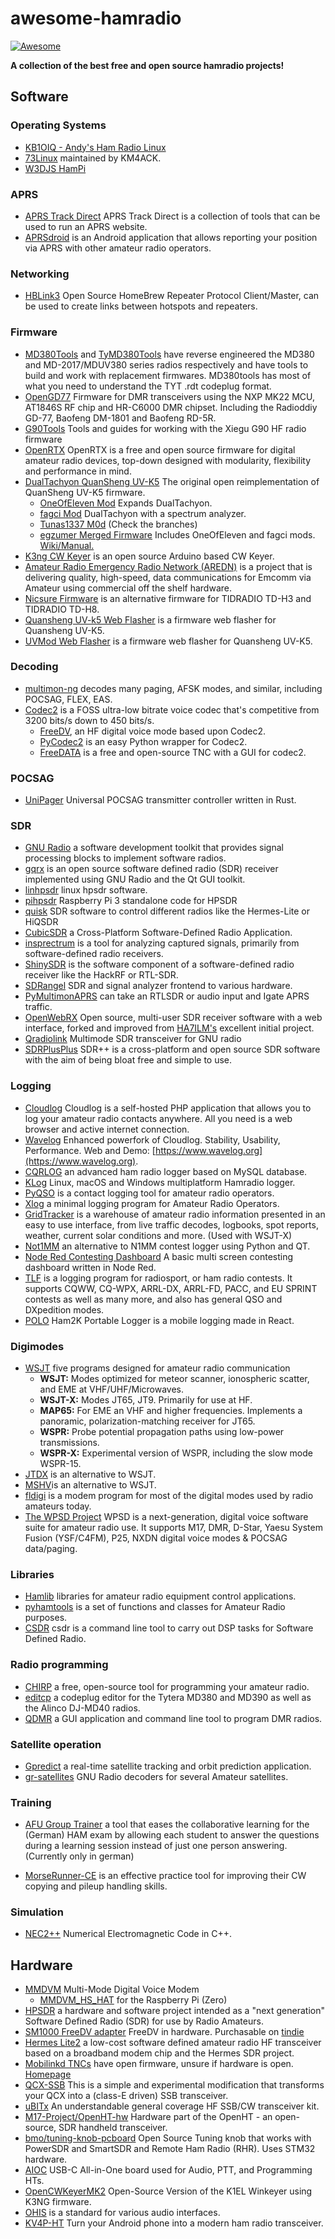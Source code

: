# awesome-hamradio

[![Awesome](https://awesome.re/badge.svg)](https://awesome.re)

**A collection of the best free and open source hamradio projects!**

## Software

### Operating Systems

+ [KB1OIQ - Andy's Ham Radio Linux](https://sourceforge.net/projects/kb1oiq-andysham/)
+ [73Linux](https://github.com/km4ack/73Linux) maintained by KM4ACK.
+ [W3DJS HamPi](https://github.com/dslotter/HamPi)

### APRS

+ [APRS Track Direct](https://github.com/qvarforth/trackdirect) APRS Track Direct is a collection of tools that can be used to run an APRS website.
+ [APRSdroid](https://github.com/ge0rg/aprsdroid) is an Android application that allows reporting your position via APRS with other amateur radio operators.

### Networking

+ [HBLink3](https://github.com/n0mjs710/hblink3) Open Source HomeBrew Repeater Protocol Client/Master, can be used to create links between hotspots and repeaters.

### Firmware

+ [MD380Tools](https://github.com/travisgoodspeed/md380tools) and [TyMD380Tools](https://github.com/KG5RKI/TyMD380Tools) have reverse engineered the MD380 and MD-2017/MDUV380 series radios respectively and have tools to build and work with replacement firmwares. MD380tools has most of what you need to understand the TYT .rdt codeplug format.
+ [OpenGD77](https://github.com/rogerclarkmelbourne/OpenGD77)  Firmware for DMR transceivers using the NXP MK22 MCU, AT1846S RF chip and HR-C6000 DMR chipset. Including the Radioddiy GD-77, Baofeng DM-1801 and Baofeng RD-5R.
+ [G90Tools](https://github.com/OpenHamradioFirmware/G90Tools)  Tools and guides for working with the Xiegu G90 HF radio firmware
+ [OpenRTX](https://github.com/OpenRTX/OpenRTX) OpenRTX is a free and open source firmware for digital amateur radio devices, top-down designed with modularity, flexibility and performance in mind.
+ [DualTachyon QuanSheng UV-K5](https://github.com/DualTachyon/uv-k5-firmware) The original open reimplementation of QuanSheng UV-K5 firmware. 
  + [OneOfEleven Mod](https://github.com/OneOfEleven/uv-k5-firmware-custom) Expands DualTachyon.
  + [fagci Mod](https://github.com/fagci/uv-k5-firmware-fagci-mod) DualTachyon with a spectrum analyzer. 
  + [Tunas1337 M0d](https://github.com/Tunas1337/uv-k5-firmware) (Check the branches)
  + [egzumer Merged Firmware](https://github.com/egzumer/uv-k5-firmware-custom) Includes OneOfEleven and fagci mods. [Wiki/Manual.](https://github.com/egzumer/uv-k5-firmware-custom/wiki)
+ [K3ng CW Keyer](https://github.com/k3ng/k3ng_cw_keyer) is an open source Arduino based CW Keyer.
+ [Amateur Radio Emergency Radio Network (AREDN)](https://github.com/aredn/aredn) is a project that is delivering quality, high-speed, data communications for Emcomm via Amateur using commercial off the shelf hardware.
+ [Nicsure Firmware](https://nicsure.co.uk/h3h8/) is an alternative firmware for TIDRADIO TD-H3 and TIDRADIO TD-H8.
+ [Quansheng UV-k5 Web Flasher](https://k5.vicicode.com/#/chirp/base) is a firmware web flasher for Quansheng UV-K5. 
+ [UVMod Web Flasher](https://whosmatt.github.io/uvmod/) is a firmware web flasher for Quansheng UV-K5.
  
### Decoding

+ [multimon-ng](https://github.com/EliasOenal/multimon-ng) decodes many paging, AFSK modes, and similar, including POCSAG, FLEX, EAS.
+ [Codec2](https://github.com/drowe67/codec2) is a FOSS ultra-low bitrate voice codec that's competitive from 3200 bits/s down to 450 bits/s.
  + [FreeDV](https://freedv.org/), an HF digital voice mode based upon Codec2.
  + [PyCodec2](https://github.com/gregorias/pycodec2) is an easy Python wrapper for Codec2. 
  + [FreeDATA](https://github.com/DJ2LS/FreeDATA) is a free and open-source TNC with a GUI for codec2.

### POCSAG

+ [UniPager](https://github.com/rwth-afu/UniPager) Universal POCSAG transmitter controller written in Rust.

### SDR

+ [GNU Radio](https://github.com/gnuradio/gnuradio) a software development toolkit that provides signal processing blocks to implement software radios.
+ [gqrx](https://github.com/csete/gqrx) is an open source software defined radio (SDR) receiver implemented using GNU Radio and the Qt GUI toolkit.
+ [linhpsdr](https://github.com/g0orx/linhpsdr) linux hpsdr software.
+ [pihpsdr](https://github.com/g0orx/pihpsdr) Raspberry Pi 3 standalone code for HPSDR
+ [quisk](http://james.ahlstrom.name/quisk/) SDR software to control different radios like the Hermes-Lite or HiQSDR
+ [CubicSDR](https://github.com/cjcliffe/CubicSDR) a Cross-Platform Software-Defined Radio Application.
+ [insprectrum](https://github.com/miek/inspectrum) is a tool for analyzing captured signals, primarily from software-defined radio receivers.
+ [ShinySDR](https://github.com/kpreid/shinysdr) is the software component of a software-defined radio receiver like the HackRF or RTL-SDR.
+ [SDRangel](https://github.com/f4exb/sdrangel) SDR and signal analyzer frontend to various hardware.
+ [PyMultimonAPRS](https://github.com/asdil12/pymultimonaprs) can take an RTLSDR or audio input and Igate APRS traffic.
+ [OpenWebRX](https://github.com/jketterl/openwebrx) Open source, multi-user SDR receiver software with a web interface, forked and improved from [HA7ILM's](https://github.com/ha7ilm/openwebrx) excellent initial project.
+ [Qradiolink](https://github.com/qradiolink/qradiolink) Multimode SDR transceiver for GNU radio
+ [SDRPlusPlus](https://github.com/AlexandreRouma/SDRPlusPlus) SDR++ is a cross-platform and open source SDR software with the aim of being bloat free and simple to use.

### Logging

+ [Cloudlog](https://github.com/magicbug/Cloudlog) Cloudlog is a self-hosted PHP application that allows you to log your amateur radio contacts anywhere. All you need is a web browser and active internet connection.
+ [Wavelog](https://github.com/wavelog/wavelog) Enhanced powerfork of Cloudlog. Stability, Usability, Performance. Web and Demo: [https://www.wavelog.org](https://www.wavelog.org).
+ [CQRLOG](https://github.com/ok2cqr/cqrlog) an advanced ham radio logger based on MySQL database.
+ [KLog](https://github.com/ea4k/klog) Linux, macOS and Windows multiplatform Hamradio logger.
+ [PyQSO](https://github.com/ctjacobs/pyqso) is a contact logging tool for amateur radio operators.
+ [Xlog](http://www.nongnu.org/xlog/) a minimal logging program for Amateur Radio Operators.
+ [GridTracker](https://gitlab.com/gridtracker.org/gridtracker) is a warehouse of amateur radio information presented in an easy to use interface, from live traffic decodes, logbooks, spot reports, weather, current solar conditions and more. (Used with WSJT-X)
+ [Not1MM](https://github.com/mbridak/not1mm) an alternative to N1MM contest logger using Python and QT.
+ [Node Red Contesting Dashboard](https://github.com/kylekrieg/Node-Red-Contesting-Dashboard) A basic multi screen contesting dashboard written in Node Red.
+ [TLF](https://github.com/Tlf/tlf) is a logging program for radiosport, or ham radio contests. It supports CQWW, CQ-WPX, ARRL-DX, ARRL-FD, PACC, and EU SPRINT contests as well as many more, and also has general QSO and DXpedition modes.
+ [POLO](https://github.com/ham2k/app-polo) Ham2K Portable Logger is a mobile logging made in React.

### Digimodes

+ [WSJT](https://sourceforge.net/projects/wsjt/) five programs designed for amateur radio communication
  + **WSJT:** Modes optimized for meteor scanner, ionospheric scatter, and EME at VHF/UHF/Microwaves.
  + **WSJT-X:** Modes JT65, JT9. Primarily for use at HF.
  + **MAP65:** For EME an VHF and higher frequencies. Implements a panoramic, polarization-matching receiver for JT65.
  + **WSPR:** Probe potential propagation paths using low-power transmissions.
  + **WSPR-X:** Experimental version of WSPR, including the slow mode WSPR-15.
+ [JTDX](https://sourceforge.net/projects/jtdx/) is an alternative to WSJT.
+ [MSHV](https://sourceforge.net/projects/mshv/)is an alternative to WSJT.
+ [fldigi](https://sourceforge.net/projects/fldigi/) is a modem program for most of the digital modes used by radio amateurs today.
+ [The WPSD Project](https://wpsd.radio/) WPSD is a next-generation, digital voice software suite for amateur radio use. It supports M17, DMR, D-Star, Yaesu System Fusion (YSF/C4FM), P25, NXDN digital voice modes & POCSAG data/paging.

### Libraries

+ [Hamlib](https://github.com/Hamlib/Hamlib) libraries for amateur radio equipment control applications.
+ [pyhamtools](https://github.com/dh1tw/pyhamtools ) is a set of functions and classes for Amateur Radio purposes.
+ [CSDR](https://github.com/ha7ilm/csdr) csdr is a command line tool to carry out DSP tasks for Software Defined Radio.

### Radio programming

+ [CHIRP](https://chirp.danplanet.com/projects/chirp/wiki/Home) a free, open-source tool for programming your amateur radio.
+ [editcp](https://github.com/DaleFarnsworth/codeplug/tree/master/editcp) a codeplug editor  for the Tytera MD380 and MD390 as well as the Alinco DJ-MD40 radios.
+ [QDMR](https://github.com/hmatuschek/qdmr) a GUI application and command line tool to program DMR radios.

### Satellite operation

+ [Gpredict](http://gpredict.oz9aec.net/) a real-time satellite tracking and orbit prediction application.
+ [gr-satellites](https://github.com/daniestevez/gr-satellites) GNU Radio decoders for several Amateur satellites.

### Training

+ [AFU Group Trainer](https://github.com/ccoors/afu-group-trainer) a tool that eases the collaborative learning for the (German) HAM exam by allowing each student to answer the questions during a learning session instead of just one person answering. (Currently only in german)

+ [MorseRunner-CE](https://github.com/w7sst/MorseRunner) is an effective practice tool for improving their CW copying and pileup handling skills.

### Simulation

+ [NEC2++](https://github.com/tmolteno/necpp) Numerical Electromagnetic Code in C++.

## Hardware

+ [MMDVM](https://github.com/g4klx/MMDVM) Multi-Mode Digital Voice Modem
  + [MMDVM_HS_HAT](https://github.com/mathisschmieder/MMDVM_HS_Hat) for the Raspberry Pi (Zero)
+ [HPSDR](http://openhpsdr.org/) a hardware and software project intended as a "next generation" Software Defined Radio (SDR) for use by Radio Amateurs.
+ [SM1000 FreeDV adapter](http://www.rowetel.com/wordpress/?page_id=3902) FreeDV in hardware. Purchasable on [tindie](https://www.tindie.com/products/edwin/sm1000-freedv-adpapter/)
+ [Hermes Lite2](https://github.com/softerhardware/Hermes-Lite2) a low-cost software defined amateur radio HF transceiver based on a broadband modem chip and the Hermes SDR project.
+ [Mobilinkd TNCs](https://github.com/mobilinkd) have open firmware, unsure if hardware is open. [Homepage](http://www.mobilinkd.com/)
+ [QCX-SSB](https://github.com/threeme3/QCX-SSB)  This is a simple and experimental modification that transforms your QCX into a (class-E driven) SSB transceiver.
+ [uBITx](https://www.hfsignals.com/index.php/ubitx/) An understandable general coverage HF SSB/CW transceiver kit.
+ [M17-Project/OpenHT-hw](https://github.com/M17-Project/OpenHT-hw) Hardware part of the OpenHT - an open-source, SDR handheld transceiver.
+ [bmo/tuning-knob-pcboard](https://github.com/bmo/tuning-knob-pcboard) Open Source Tuning knob that works with PowerSDR and SmartSDR and Remote Ham Radio (RHR). Uses STM32 hardware.
+ [AIOC](https://github.com/skuep/AIOC) USB-C All-in-One board used for Audio, PTT, and Programming HTs.
+ [OpenCWKeyerMK2](https://github.com/ok1cdj/OpenCWKeyerMK2) Open-Source Version of the K1EL Winkeyer using K3NG firmware.
+ [OHIS](https://github.com/open-headset-interconnect-standard/ohis) is a standard for various audio interfaces.
+ [KV4P-HT](https://github.com/VanceVagell/kv4p-ht) Turn your Android phone into a modern ham radio transceiver.
